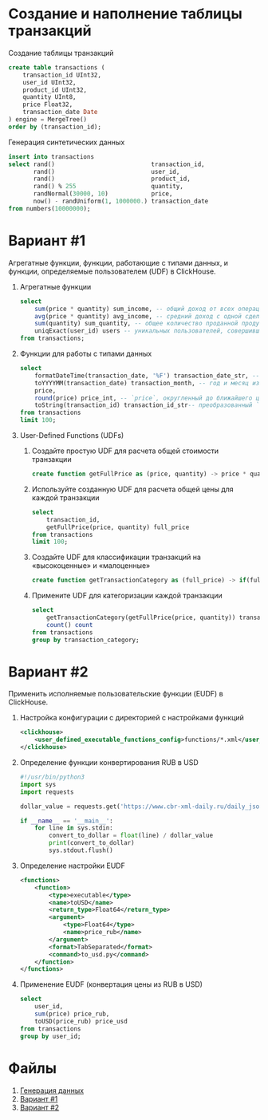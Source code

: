 # Cоздание и наполнение таблицы транзакций
Создание таблицы транзакций
```sql
create table transactions (
    transaction_id UInt32,
    user_id UInt32,
    product_id UInt32,
    quantity UInt8,
    price Float32,
    transaction_date Date
) engine = MergeTree()
order by (transaction_id);
```
Генерация синтетических данных
```sql
insert into transactions
select rand()                           transaction_id,
       rand()                           user_id,
       rand()                           product_id,
       rand() % 255                     quantity,
       randNormal(30000, 10)            price,
       now() - randUniform(1, 1000000.) transaction_date
from numbers(10000000);
```
# Вариант #1
Aгрегатные функции, функции, работающие с типами данных, и функции, определяемые пользователем (UDF) в ClickHouse.
1. Агрегатные функции
    ```sql
    select
        sum(price * quantity) sum_income, -- общий доход от всех операций
        avg(price * quantity) avg_income, -- средний доход с одной сделки
        sum(quantity) sum_quantity, -- общее количество проданной продукции
        uniqExact(user_id) users -- уникальных пользователей, совершивших покупку
    from transactions;
    ```

2. Функции для работы с типами данных
   ```sql
   select
       formatDateTime(transaction_date, '%F') transaction_date_str, -- `transaction_date` в формате `YYYY-MM-DD`
       toYYYYMM(transaction_date) transaction_month, -- год и месяц из `transaction_date`
       price,
       round(price) price_int, -- `price`, округленный до ближайшего целого числа
       toString(transaction_id) transaction_id_str-- преобразованный `transaction_id` в строку
   from transactions
   limit 100;
   ```
3. User-Defined Functions (UDFs)
   1. Создайте простую UDF для расчета общей стоимости транзакции
      ```sql
      create function getFullPrice as (price, quantity) -> price * quantity;
      ```
   2. Используйте созданную UDF для расчета общей цены для каждой транзакции
      ```sql
      select
          transaction_id,
          getFullPrice(price, quantity) full_price
      from transactions
      limit 100;
      ```
   3. Создайте UDF для классификации транзакций на «высокоценные» и «малоценные»
      ```sql
      create function getTransactionCategory as (full_price) -> if(full_price < 30000, 'low', 'high');
      ```
   4. Примените UDF для категоризации каждой транзакции
      ```sql
      select
          getTransactionCategory(getFullPrice(price, quantity)) transaction_category,
          count() count
      from transactions
      group by transaction_category;
      ```
# Вариант #2
Применить исполняемые пользовательские функции (EUDF) в ClickHouse.
1. Настройка конфигурации с директорией с настройками функций
   ```xml
   <clickhouse>
       <user_defined_executable_functions_config>functions/*.xml</user_defined_executable_functions_config>
   </clickhouse>
   ```
2. Определение функции конвертирования RUB в USD
   ```python
   #!/usr/bin/python3
   import sys
   import requests
   
   dollar_value = requests.get('https://www.cbr-xml-daily.ru/daily_json.js').json()['Valute']['USD']['Value']
   
   if __name__ == '__main__':
       for line in sys.stdin:
           convert_to_dollar = float(line) / dollar_value
           print(convert_to_dollar)
           sys.stdout.flush()
   ```
3. Определение настройки EUDF
   ```xml
   <functions>
       <function>
           <type>executable</type>
           <name>toUSD</name>
           <return_type>Float64</return_type>
           <argument>
               <type>Float64</type>
               <name>price_rub</name>
           </argument>
           <format>TabSeparated</format>
           <command>to_usd.py</command>
       </function>
   </functions>
   ```
4. Применение EUDF (конвертация цены из RUB в USD)
   ```sql
   select
       user_id,
       sum(price) price_rub,
       toUSD(price_rub) price_usd
   from transactions
   group by user_id;
   ```
# Файлы
1. [Генерация данных](sql/generate_data.sql)
2. [Вариант #1](sql/option_1.sql)
3. [Вариант #2](sql/option_2.sql)
